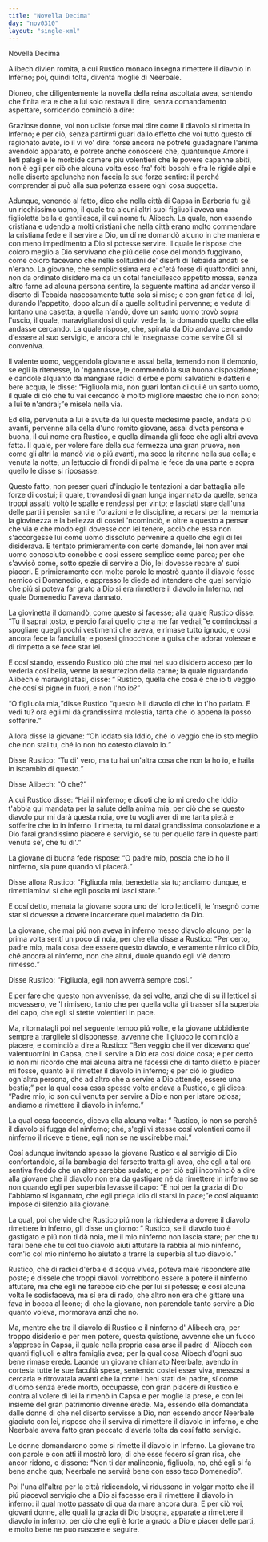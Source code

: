 ```yaml
---
title: "Novella Decima"
day: "nov0310"
layout: "single-xml"
---
```

<div id="nov0310" type="novella" who="dioneo">
<head>Novella Decima</head>
<argument>
<p>
<milestone id="p03100001"/>
<name persref="alibech" type="person">Alibech</name> divien romita, a cui 
            <name persref="rustico" type="person">Rustico</name> monaco insegna rimettere il diavolo in Inferno; poi, quindi tolta, diventa moglie di 
            <name persref="neerbale" type="person">Neerbale</name>.</p>
</argument>
<div3 type="commentary" who="author">
<p>
<milestone id="p03100002"/>
<name persref="dioneo" type="person">Dioneo</name>, che diligentemente la novella della 
            <name persref="neifile" type="person">reina</name> ascoltata avea, sentendo che finita era e che a lui solo restava il dire, senza comandamento aspettare, sorridendo cominciò a dire:</p>
</div3>
<div3 type="commentary" who="dioneo">
<p>
<milestone id="p03100003"/>Graziose donne, voi non udiste forse mai dire come il diavolo si rimetta in Inferno; e per ciò, senza partirmi guari dallo effetto che voi tutto questo dí ragionato avete, io il vi vo' dire: forse ancora ne potrete guadagnare l'anima avendolo apparato, e potrete anche conoscere che, quantunque Amore i lieti palagi e le morbide camere piú volentieri che le povere capanne abiti, non è egli per ciò che alcuna volta esso fra' folti boschi e fra le rigide alpi e nelle diserte spelunche non faccia le sue forze sentire: il perché comprender si può alla sua potenza essere ogni cosa suggetta.</p>
</div3>
<p>
<milestone id="p03100004"/>Adunque, venendo al fatto, dico che nella città di 
          <name placeref="gafsa" type="place">Capsa</name> in 
          <name placeref="barberia" type="place">Barberia</name> fu già un ricchissimo uomo, il quale tra alcuni altri suoi figliuoli aveva una figlioletta bella e gentilesca, il cui nome fu 
          <name persref="alibech" type="person">Alibech</name>. 
          <milestone id="p03100005"/>La quale, non essendo cristiana e udendo a molti cristiani che nella città erano molto commendare la cristiana fede e il servire a Dio, un dí ne domandò alcuno in che maniera e con meno impedimento a Dio si potesse servire. Il quale le rispose che coloro meglio a Dio servivano che piú delle cose del mondo fuggivano, come coloro facevano che nelle solitudini de' diserti di 
          <name placeref="tebaide" type="place">Tebaida</name> andati se n'erano. 
          <milestone id="p03100006"/>La giovane, che semplicissima era e d'età forse di quattordici anni, non da ordinato disidero ma da un cotal fanciullesco appetito mossa, senza altro farne ad alcuna persona sentire, la seguente mattina ad andar verso il diserto di 
          <name placeref="tebaide" type="place">Tebaida</name> nascosamente tutta sola si mise; e con gran fatica di lei, durando l'appetito, dopo alcun dí a quelle solitudini pervenne; e veduta di lontano una casetta, a quella n'andò, dove un 
          <name persref="uomo-0310" type="person">santo uomo</name> trovò sopra l'uscio, il quale, maravigliandosi di quivi vederla, la domandò quello che ella andasse cercando. 
          <milestone id="p03100007"/>La quale rispose, che, spirata da Dio andava cercando d'essere al suo servigio, e ancora chi le 'nsegnasse come servire Gli si conveniva.</p>
<p>
<milestone id="p03100008"/>Il 
          <name persref="uomo-0310" type="person">valente uomo</name>, veggendola giovane e assai bella, temendo non il demonio, se egli la ritenesse, lo 'ngannasse, le commendò la sua buona disposizione; e dandole alquanto da mangiare radici d'erbe e pomi salvatichi e datteri e bere acqua, le disse: 
          <q direct="unspecified" who="uomo-0310">Figliuola mia, non guari lontan di qui è un santo uomo, il quale di ciò che tu vai cercando è molto migliore maestro che io non sono; a lui te n'andrai;</q>e misela nella via.</p>
<p>
<milestone id="p03100009"/>Ed ella, pervenuta a lui e avute da lui queste medesime parole, andata piú avanti, pervenne alla cella d'uno romito giovane, assai divota persona e buona, il cui nome era 
          <name persref="rustico" type="person">Rustico</name>, e quella dimanda gli fece che agli altri aveva fatta. Il quale, per volere fare della sua fermezza una gran pruova, non come gli altri la mandò via o piú avanti, ma seco la ritenne nella sua cella; e venuta la notte, un lettuccio di frondi di palma le fece da una parte e sopra quello le disse si riposasse.</p>
<p>
<milestone id="p03100010"/>Questo fatto, non preser guari d'indugio le tentazioni a dar battaglia alle forze di costui; il quale, trovandosi di gran lunga ingannato da quelle, senza troppi assalti voltò le spalle e rendessi per vinto; e lasciati stare dall'una delle parti i pensier santi e l'orazioni e le discipline, a recarsi per la memoria la giovinezza e la bellezza di costei 'ncominciò, e oltre a questo a pensar che via e che modo egli dovesse con lei tenere, acciò che essa non s'accorgesse lui come uomo dissoluto pervenire a quello che egli di lei disiderava. 
          <milestone id="p03100011"/>E tentato primieramente con certe domande, lei non aver mai uomo conosciuto conobbe e cosí essere semplice come parea; per che s'avvisò come, sotto spezie di servire a Dio, lei dovesse recare a' suoi piaceri. E primieramente con molte parole le mostrò quanto il diavolo fosse nemico di Domenedio, e appresso le diede ad intendere che quel servigio che piú si poteva far grato a Dio si era rimettere il diavolo in Inferno, nel quale Domenedio l'aveva dannato.</p>
<p>
<milestone id="p03100012"/>La giovinetta il domandò, come questo si facesse; alla quale 
          <name persref="rustico" type="person">Rustico</name> disse: 
          <q direct="unspecified" who="rustico">Tu il saprai tosto, e perciò farai quello che a me far vedrai;</q>e cominciossi a spogliare quegli pochi vestimenti che aveva, e rimase tutto ignudo, e cosí ancora fece la fanciulla; e posesi ginocchione a guisa che adorar volesse e di rimpetto a sé fece star lei.</p>
<p>
<milestone id="p03100013"/>E cosí stando, essendo 
          <name persref="rustico" type="person">Rustico</name> piú che mai nel suo disidero acceso per lo vederla cosí bella, venne la resurrezion della carne; la quale riguardando 
          <name persref="alibech" type="person">Alibech</name> e maravigliatasi, disse: 
          <q direct="unspecified" who="alibech">
<name persref="rustico" type="person">Rustico</name>, quella che cosa è che io ti veggio che cosí si pigne in fuori, e non l'ho io?</q></p>
<p>
<milestone id="p03100014"/>
<q direct="unspecified" who="rustico">O figliuola mia,</q>disse 
          <name persref="rustico" type="person">Rustico</name>
<q direct="unspecified">questo è il diavolo di che io t'ho parlato. E vedi tu? ora egli mi dà grandissima molestia, tanta che io appena la posso sofferire.</q></p>
<p>
<milestone id="p03100015"/>Allora disse la 
          <name persref="alibech" type="person">giovane</name>: 
          <q direct="unspecified" who="alibech">Oh lodato sia Iddio, ché io veggio che io sto meglio che non stai tu, ché io non ho cotesto diavolo io.</q></p>
<p>
<milestone id="p03100016"/>Disse 
          <name persref="rustico" type="person">Rustico</name>: 
          <q direct="unspecified" who="rustico">Tu di' vero, ma tu hai un'altra cosa che non la ho io, e haila in iscambio di questo.</q></p>
<p>
<milestone id="p03100017"/>Disse 
          <name persref="alibech" type="person">Alibech</name>: 
          <q direct="unspecified" who="alibech">O che?</q></p>
<p>
<milestone id="p03100018"/>A cui 
          <name persref="rustico" type="person">Rustico</name> disse: 
          <q direct="unspecified" who="rustico">Hai il ninferno; e dicoti che io mi credo che Iddio t'abbia qui mandata per la salute della anima mia, per ciò che se questo diavolo pur mi darà questa noia, ove tu vogli aver di me tanta pietà e sofferire che io in inferno il rimetta, tu mi darai grandissima consolazione e a Dio farai grandissimo piacere e servigio, se tu per quello fare in queste parti venuta se', che tu di'.</q></p>
<p>
<milestone id="p03100019"/>La giovane di buona fede rispose: 
          <q direct="unspecified" who="alibech">O padre mio, poscia che io ho il ninferno, sia pure quando vi piacerà.</q></p>
<p>
<milestone id="p03100020"/>Disse allora 
          <name persref="rustico" type="person">Rustico</name>: 
          <q direct="unspecified" who="rustico">Figliuola mia, benedetta sia tu; andiamo dunque, e rimettiamlovi sí che egli poscia mi lasci stare.</q></p>
<p>
<milestone id="p03100021"/>E cosí detto, menata la giovane sopra uno de' loro letticelli, le 'nsegnò come star si dovesse a dovere incarcerare quel maladetto da Dio.</p>
<p>
<milestone id="p03100022"/>La giovane, che mai piú non aveva in inferno messo diavolo alcuno, per la prima volta sentí un poco di noia, per che ella disse a 
          <name persref="rustico" type="person">Rustico</name>: 
          <q direct="unspecified" who="rustico">Per certo, padre mio, mala cosa dee essere questo diavolo, e veramente nimico di Dio, ché ancora al ninferno, non che altrui, duole quando egli v'è dentro rimesso.</q></p>
<p>
<milestone id="p03100023"/>Disse 
          <name persref="rustico" type="person">Rustico</name>: 
          <q direct="unspecified" who="rustico">Figliuola, egli non avverrà sempre cosí.</q></p>
<p>
<milestone id="p03100024"/>E per fare che questo non avvenisse, da sei volte, anzi che di su il letticel si movessero, ve 'l rimisero, tanto che per quella volta gli trasser sí la superbia del capo, che egli si stette volentieri in pace.</p>
<p>
<milestone id="p03100025"/>Ma, ritornatagli poi nel seguente tempo piú volte, e la giovane ubbidiente sempre a trargliele si disponesse, avvenne che il giuoco le cominciò a piacere, e cominciò a dire a 
          <name persref="rustico" type="person">Rustico</name>: 
          <q direct="unspecified" who="alibech">Ben veggio che il ver dicevano que' valentuomini in 
          <name placeref="gafsa" type="place">Capsa</name>, che il servire a Dio era cosí dolce cosa; e per certo io non mi ricordo che mai alcuna altra ne facessi che di tanto diletto e piacer mi fosse, quanto è il rimetter il diavolo in inferno; e per ciò io giudico ogn'altra persona, che ad altro che a servire a Dio attende, essere una bestia;</q>
<milestone id="p03100026"/>per la qual cosa essa spesse volte andava a 
          <name persref="rustico" type="person">Rustico</name>, e gli dicea: 
          <q direct="unspecified" who="alibech">Padre mio, io son qui venuta per servire a Dio e non per istare oziosa; andiamo a rimettere il diavolo in inferno.</q></p>
<p>
<milestone id="p03100027"/>La qual cosa faccendo, diceva 
          <name persref="alibech" type="person">ella</name> alcuna volta: 
          <q direct="unspecified" who="alibech">
<name persref="rustico" type="person">Rustico</name>, io non so perché il diavolo si fugga del ninferno; ché, s'egli vi stesse cosí volentieri come il ninferno il riceve e tiene, egli non se ne uscirebbe mai.</q></p>
<p>
<milestone id="p03100028"/>Cosí adunque invitando spesso la giovane 
          <name persref="rustico" type="person">Rustico</name> e al servigio di Dio confortandolo, sí la bambagia del farsetto tratta gli avea, che egli a tal ora sentiva freddo che un altro sarebbe sudato; e per ciò egli incominciò a dire alla giovane che il diavolo non era da gastigare né da rimettere in inferno se non quando egli per superbia levasse il capo: 
          <q direct="unspecified" who="rustico">E noi per la grazia di Dio l'abbiamo sí isgannato, che egli priega Idio di starsi in pace;</q>e cosí alquanto impose di silenzio alla giovane.</p>
<p>
<milestone id="p03100029"/>La qual, poi che vide che 
          <name persref="rustico" type="person">Rustico</name> piú non la richiedeva a dovere il diavolo rimettere in inferno, gli disse un giorno: 
          <q direct="unspecified" who="alibech">
<name persref="rustico" type="person">Rustico</name>, se il diavolo tuo è gastigato e piú non ti dà noia, me il mio ninferno non lascia stare; per che tu farai bene che tu col tuo diavolo aiuti attutare la rabbia al mio ninferno, com'io col mio ninferno ho aiutato a trarre la superbia al tuo diavolo.</q></p>
<p>
<milestone id="p03100030"/>
<name persref="rustico" type="person">Rustico</name>, che di radici d'erba e d'acqua vivea, poteva male rispondere alle poste; e dissele che troppi diavoli vorrebbono essere a potere il ninferno attutare, ma che egli ne farebbe ciò che per lui si potesse; e cosí alcuna volta le sodisfaceva, ma sí era di rado, che altro non era che gittare una fava in bocca al leone; di che la giovane, non parendole tanto servire a Dio quanto voleva, mormorava anzi che no.</p>
<p>
<milestone id="p03100031"/>Ma, mentre che tra il diavolo di 
          <name persref="rustico" type="person">Rustico</name> e il ninferno d'
          <name persref="alibech" type="person">Alibech</name> era, per troppo disiderio e per men potere, questa quistione, avvenne che un fuoco s'apprese in 
          <name placeref="gafsa" type="place">Capsa</name>, il quale nella propria casa arse il padre d'
          <name persref="alibech" type="person">Alibech</name> con quanti figliuoli e altra famiglia avea; per la qual cosa 
          <name persref="alibech" type="person">Alibech</name> d'ogni suo bene rimase erede. 
          <milestone id="p03100032"/>Laonde un giovane chiamato 
          <name persref="neerbale" type="person">Neerbale</name>, avendo in cortesia tutte le sue facultà spese, sentendo costei esser viva, messosi a cercarla e ritrovatala avanti che la corte i beni stati del padre, sí come d'uomo senza erede morto, occupasse, con gran piacere di 
          <name persref="rustico" type="person">Rustico</name> e contra al volere di lei la rimenò in 
          <name placeref="gafsa" type="place">Capsa</name> e per moglie la prese, e con lei insieme del gran patrimonio divenne erede. 
          <milestone id="p03100033"/>Ma, essendo ella domandata dalle donne di che nel diserto servisse a Dio, non essendo ancor 
          <name persref="neerbale" type="person">Neerbale</name> giaciuto con lei, rispose che il serviva di rimettere il diavolo in inferno, e che 
          <name persref="neerbale" type="person">Neerbale</name> aveva fatto gran peccato d'averla tolta da cosí fatto servigio.</p>
<p>
<milestone id="p03100034"/>Le 
          <name persref="donne-0310" type="person">donne</name> domandarono come si rimette il diavolo in Inferno. La giovane tra con parole e con atti il mostrò loro; di che esse fecero sí gran risa, che ancor ridono, e dissono: 
          <q direct="unspecified" who="donne-0310">Non ti dar malinconia, figliuola, no, ché egli si fa bene anche qua; 
          <name persref="neerbale" type="person">Neerbale</name> ne servirà bene con esso teco Domenedio</q>.</p>
<p>
<milestone id="p03100035"/>Poi l'una all'altra per la città ridicendolo, vi ridussono in volgar motto che 
          <seg type="proverb">il piú piacevol servigio che a Dio si facesse era il rimettere il diavolo in inferno</seg>: il qual motto passato di qua da mare ancora dura. E per ciò voi, giovani donne, alle quali la grazia di Dio bisogna, apparate a rimettere il diavolo in inferno, per ciò che egli è forte a grado a Dio e piacer delle parti, e molto bene ne può nascere e seguire.</p>
</div>
